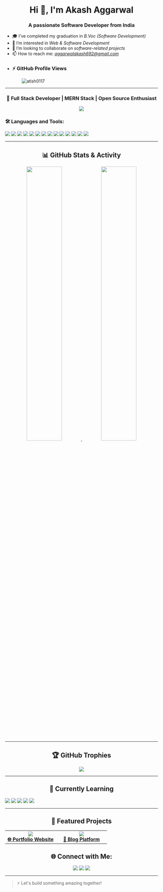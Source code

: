<h1 align="center">Hi 👋, I'm Akash Aggarwal</h1>
<h3 align="center">A passionate Software Developer from India</h3>

- 🎓 I’ve completed my graduation in *B.Voc (Software Development)*
- 👀 I’m interested in *Web & Software Development*
- 🤝 I’m looking to collaborate on *software-related projects*
- 📫 How to reach me: *aggarwalakash692@gmail.com*
- ### ⚡ GitHub Profile Views
<p align="left">
  &nbsp;&nbsp;&nbsp;&nbsp;&nbsp;&nbsp;&nbsp;&nbsp;&nbsp;&nbsp;&nbsp;&nbsp;&nbsp;
  <img src="https://komarev.com/ghpvc/?username=unkownakash&label=Profile%20views&color=0e75b6&style=flat" alt="atish0117" />
</p>

---
<!--- <h1 align="center">Hey there! 👋 I'm Atish Kumar</h1> --->
<h3 align="center">🚀 Full Stack Developer | MERN Stack | Open Source Enthusiast</h3>

<p align="center">
  <img src="https://readme-typing-svg.herokuapp.com?font=Fira+Code&weight=600&size=28&pause=1000&color=00853E&center=true&vCenter=true&width=800&lines=Hey+there!+I'm+Akash+Aggarwal+👋;🚀+Full+Stack+MERN+Developer;⚛+React+Developer;💡+Clean+%26+Scalable+App+Builder;🤝+Let's+Collaborate+on+Awesome+Projects!" />
</p>

### 🛠 Languages and Tools:

<p align="left">
  <img src="https://img.shields.io/badge/HTML5-E34F26?style=for-the-badge&logo=html5&logoColor=white" />
  <img src="https://img.shields.io/badge/CSS3-1572B6?style=for-the-badge&logo=css3&logoColor=white" />
  <img src="https://img.shields.io/badge/JavaScript-F7DF1E?style=for-the-badge&logo=javascript&logoColor=black" />
   <img src="https://img.shields.io/badge/Tailwind_CSS-38B2AC?style=for-the-badge&logo=tailwind-css&logoColor=white" />
  <img src="https://img.shields.io/badge/React-20232A?style=for-the-badge&logo=react&logoColor=61DAFB" />
  <img src="https://img.shields.io/badge/Redux-764ABC?style=for-the-badge&logo=redux&logoColor=white" />
  <img src="https://img.shields.io/badge/Node.js-339933?style=for-the-badge&logo=nodedotjs&logoColor=white" />
  <img src="https://img.shields.io/badge/Express.js-404D59?style=for-the-badge" />
  <img src="https://img.shields.io/badge/MongoDB-4EA94B?style=for-the-badge&logo=mongodb&logoColor=white" />
  <img src="https://img.shields.io/badge/Firebase-FFCA28?style=for-the-badge&logo=firebase&logoColor=black" />
  <img src="https://img.shields.io/badge/Appwrite-F02E65?style=for-the-badge&logo=appwrite&logoColor=white" />
  <img src="https://img.shields.io/badge/Axios-5A29E4?style=for-the-badge&logo=axios&logoColor=white" />
  <img src="https://img.shields.io/badge/Cloudinary-3448C5?style=for-the-badge&logo=cloudinary&logoColor=white" />
  <img src="https://img.shields.io/badge/Git-F05032?style=for-the-badge&logo=git&logoColor=white" />
</p>


---

<h2 align="center">📊 GitHub Stats & Activity</h2>

<p align="center">
  <a href="https://github.com/unkownakash">
    <img width="48%" src="https://github-readme-stats.vercel.app/api?username=unkownakash&show_icons=true&theme=radical&hide_border=true&count_private=true" />
  </a>
  <a href="https://github.com/unkownakash">
    <img width="48%" src="https://github-readme-streak-stats.herokuapp.com/?user=unkownakash&theme=radical&hide_border=true" />
  </a>
</p>




---
<h2 align="center">🏆 GitHub Trophies</h2>

<p align="center">
  <img src="https://github-profile-trophy.vercel.app/?username=unkownakash&theme=radical&no-frame=true&no-bg=true&margin-w=10" />
</p>

---


<h2 align="center">🧠 Currently Learning</h2>
<p align="left">
  <img src="https://img.shields.io/badge/TypeScript-3178C6?style=for-the-badge&logo=typescript&logoColor=white" />
  <img src="https://img.shields.io/badge/Next.js-000000?style=for-the-badge&logo=next.js&logoColor=white" />
  <img src="https://img.shields.io/badge/Prisma-2D3748?style=for-the-badge&logo=prisma&logoColor=white" />
  <img src="https://img.shields.io/badge/Python-3776AB?style=for-the-badge&logo=python&logoColor=white" />
  <img src="https://img.shields.io/badge/Gen_AI-9146FF?style=for-the-badge&logo=openai&logoColor=white" />
</p>

---



<h2 align="center">🚀 Featured Projects</h2>
<table> 
  <tr> 
    <td align="center" width="50%"> 
      <a href="https://github.com/yourusername/yourportfolio"> 
        <img src="https://github-readme-stats.vercel.app/api/pin/?username=yourusername&repo=yourportfolio&theme=radical" /> 
        <br /> 
        <strong>🌐 Portfolio Website</strong> 
      </a> 
    </td> 
    <td align="center" width="50%"> 
      <a href="https://github.com/unkownakash/BlogSpace"> 
        <img src="https://github-readme-stats.vercel.app/api/pin/?username=unkownakash&repo=BlogSpace&theme=radical" /> 
        <br /> 
        <strong>📝 Blog Platform</strong> 
      </a> 
    </td> 
  </tr> 
</table>

<h2 align="center">🌐 Connect with Me:</h2>

<p align="center">
  <a href="mailto:aggarwalakash692@gmail.com"><img src="https://img.shields.io/badge/Gmail-D14836?style=for-the-badge&logo=gmail&logoColor=white" /></a>
  <a href="https://github.com/unkownakash"><img src="https://img.shields.io/badge/GitHub-100000?style=for-the-badge&logo=github&logoColor=white" /></a>
  <a href="https://linkedin.com/in/your-linkedin-profile"><img src="https://img.shields.io/badge/LinkedIn-0077B5?style=for-the-badge&logo=linkedin&logoColor=white" /></a>
</p>


---
> ⚡ Let's build something amazing together!
